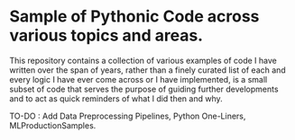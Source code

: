 # Sample of Pythonic Code across various topics and areas. 

This repository contains a collection of various examples of code I have written
over the span of years, rather than a finely curated list of each and every logic 
I have ever come across or I have implemented, is a small subset of code that serves
the purpose of guiding further developments and to act as quick reminders of 
what I did then and why. 


TO-DO : Add Data Preprocessing Pipelines, Python One-Liners, MLProductionSamples. 

